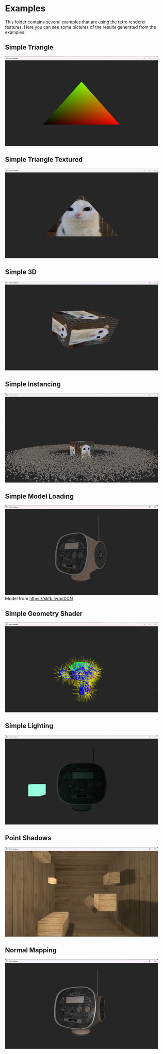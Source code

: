 # Examples

This folder contains several examples that are using the retro renderer features. Here you can see some pictures of the results generated from the examples.

## Simple Triangle

![simple-triangle](../assets/example-projects/simple-triangle-example.png)

## Simple Triangle Textured

![simple-triangle-textured](../assets/example-projects/simple-triangle-textured-example.png)

## Simple 3D

![simple-3d](../assets/example-projects/simple-3d-example.png)

## Simple Instancing

![simple-instancing](../assets/example-projects/simple-instancing-example.png)

## Simple Model Loading

![simple-model-loading](../assets/example-projects/simple-model-loading-example.png)
Model from <https://skfb.ly/ooDDN>

## Simple Geometry Shader

![simple-geometry-shader](../assets/example-projects/simple-geometry-shader-example.png)

## Simple Lighting

![simple-lighting](../assets/example-projects/simple-lighting-example.png)

## Point Shadows

![point-shadows](../assets/example-projects/point-shadows-example.png)

## Normal Mapping

![normal-mapping](../assets/example-projects/normal-mapping-example.png)
